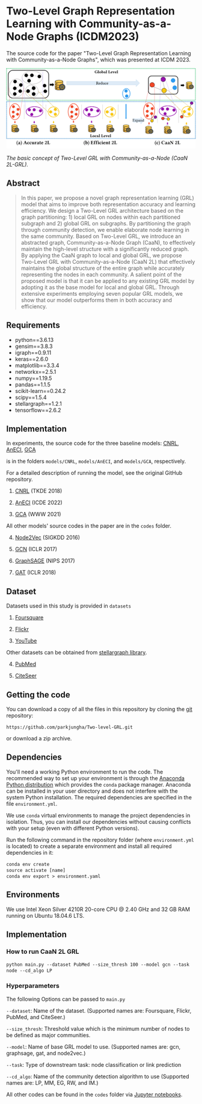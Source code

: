 # Two-Level Graph Representation Learning with Community-as-a-Node Graphs (ICDM2023)

The source code for the paper "Two-Level Graph Representation Learning with Community-as-a-Node Graphs", which was presented at ICDM 2023.

![](fig.png)

*The basic concept of Two-Level GRL with Community-as-a-Node (CaaN 2L-GRL).*


## Abstract

> In this paper, we propose a novel graph representation learning (GRL) model that aims to improve both representation accuracy and learning efficiency. We design a Two-Level GRL architecture based on the graph partitioning: 1) local GRL on nodes within each partitioned subgraph and 2) global GRL on subgraphs. By partitioning the graph through community detection, we enable elaborate node learning in the same community. Based on Two-Level GRL, we introduce an abstracted graph, Community-as-a-Node Graph (CaaN), to effectively maintain the high-level structure with a significantly reduced graph. By applying the CaaN graph to local and global GRL, we propose Two-Level GRL with Community-as-a-Node (CaaN 2L) that effectively maintains the global structure of the entire graph while accurately representing the nodes in each community. A salient point of the proposed model is that it can be applied to any existing GRL model by adopting it as the base model for local and global GRL. Through extensive experiments employing seven popular GRL models, we show that our model outperforms them in both accuracy and efficiency.

## Requirements
- python==3.6.13
- gensim==3.8.3
- igraph==0.9.11
- keras==2.6.0
- matplotlib==3.3.4
- networkx==2.5.1
- numpy==1.19.5
- pandas==1.1.5
- scikit-learn==0.24.2
- scipy==1.5.4
- stellargraph==1.2.1
- tensorflow==2.6.2

## Implementation

In experiments, the source code for the three baseline models: [CNRL](https://arxiv.org/abs/1611.06645), [AnECI](https://ieeexplore.ieee.org/document/9835662), [GCA](https://dl.acm.org/doi/abs/10.1145/3442381.3449802)

is in the folders `models/CNRL`, `models/AnECI`, and `models/GCA`, respectively.


For a detailed description of running the model, see the original GitHub repository.

1. [CNRL](http://nlp.csai.tsinghua.edu.cn/%7Etcc/datasets/simplified_CNRL.zip) (TKDE 2018)

2. [AnECI](https://github.com/Gmrylbx/AnECI) (ICDE 2022)

3. [GCA](https://github.com/CRIPAC-DIG/GCA) (WWW 2021)

All other models' source codes in the paper are in the `codes` folder.

4. [Node2Vec](https://github.com/bigbases/Two-level-GRL/blob/master/codes/node2vec.py) (SIGKDD 2016)

5. [GCN](https://github.com/bigbases/Two-level-GRL/blob/master/codes/gcn.py) (ICLR 2017)

6. [GraphSAGE](https://github.com/bigbases/Two-level-GRL/blob/master/codes/graphsage.py) (NIPS 2017)

7. [GAT](https://github.com/bigbases/Two-level-GRL/blob/master/codes/gat.py) (ICLR 2018)



## Dataset

Datasets used in this study is provided in `datasets`

1. [Foursquare](https://sites.google.com/site/yangdingqi/home/foursquare-dataset)

2. [Flickr](https://www.kaggle.com/datasets/hsankesara/flickr-image-dataset)

3. [YouTube](https://snap.stanford.edu/data/com-Youtube.html)

Other datasets can be obtained from [stellargraph library](https://stellargraph.readthedocs.io/en/v0.9.0/_modules/stellargraph/datasets/datasets.html). 

4. [PubMed](https://stellargraph.readthedocs.io/en/v1.0.0rc1/_modules/stellargraph/datasets/datasets.html#PubMedDiabetes)

5. [CiteSeer](https://stellargraph.readthedocs.io/en/v1.0.0rc1/_modules/stellargraph/datasets/datasets.html#CiteSeer)

   
## Getting the code

You can download a copy of all the files in this repository by cloning the
[git](https://git-scm.com/) repository:

    https://github.com/parkjungha/Two-level-GRL.git

or download a zip archive.



## Dependencies

You'll need a working Python environment to run the code.
The recommended way to set up your environment is through the
[Anaconda Python distribution](https://www.anaconda.com/download/) which
provides the `conda` package manager.
Anaconda can be installed in your user directory and does not interfere with
the system Python installation.
The required dependencies are specified in the file `environment.yml`.

We use `conda` virtual environments to manage the project dependencies in
isolation.
Thus, you can install our dependencies without causing conflicts with your
setup (even with different Python versions).

Run the following command in the repository folder (where `environment.yml`
is located) to create a separate environment and install all required
dependencies in it:

    conda env create
    source activate [name]
    conda env export > environment.yaml


## Environments

We use Intel Xeon Silver 4210R 20-core CPU @ 2.40 GHz and 32 GB RAM running on Ubuntu 18.04.6 LTS.


## Implementation

### How to run CaaN 2L GRL

    python main.py --dataset PubMed --size_thresh 100 --model gcn --task node --cd_algo LP
    
### Hyperparameters
The following Options can be passed to `main.py`

`--dataset`: Name of the dataset. (Supported names are: Foursquare, Flickr, PubMed, and CiteSeer.)

`--size_thresh`: Threshold value which is the minimum number of nodes to be defined as major communities.

`--model`: Name of base GRL model to use. (Supported names are: gcn, graphsage, gat, and node2vec.)

`--task`: Type of downstream task: node classification or link prediction

`--cd_algo`: Name of the community detection algorithm to use (Supported names are: LP, MM, EG, RW, and IM.)

All other codes can be found in the `codes` folder via [Jupyter notebooks](http://jupyter.org/).
